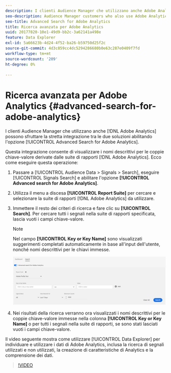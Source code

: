 ```yaml
---
description: I clienti Audience Manager che utilizzano anche Adobe Analytics possono sfruttare la stretta integrazione tra le due soluzioni abilitando l’opzione Ricerca avanzata per Adobe Analytics.
seo-description: Audience Manager customers who also use Adobe Analytics can leverage the tight integration between the two solutions by enabling the Advanced Search for Adobe Analytics option.
seo-title: Advanced Search for Adobe Analytics
title: Ricerca avanzata per Adobe Analytics
uuid: 20177820-10e1-49d9-bb2c-3a62141a498e
feature: Data Explorer
exl-id: 5a66623b-4d24-4f52-ba26-b59750d25f2c
source-git-commit: 4d3c859cc4dc5294286680b0e63c287e0409f7fd
workflow-type: tm+mt
source-wordcount: '209'
ht-degree: 0%

---
```


# Ricerca avanzata per Adobe Analytics {#advanced-search-for-adobe-analytics}

I clienti Audience Manager che utilizzano anche [!DNL Adobe Analytics] possono sfruttare la stretta integrazione tra le due soluzioni abilitando l&#39;opzione [!UICONTROL Advanced Search for Adobe Analytics].

Questa integrazione consente di visualizzare i nomi descrittivi per le coppie chiave-valore derivate dalle suite di rapporti [!DNL Adobe Analytics]. Ecco come eseguire questa operazione:

1. Passare a [!UICONTROL Audience Data > Signals > Search], eseguire [!UICONTROL Signals Search] e abilitare l&#39;opzione **[!UICONTROL Advanced search for Adobe Analytics]**.
1. Utilizza il menu a discesa **[!UICONTROL Report Suite]** per cercare e selezionare la suite di rapporti [!DNL Adobe Analytics] da utilizzare.
1. Immettere il resto dei criteri di ricerca e fare clic su **[!UICONTROL Search]**. Per cercare tutti i segnali nella suite di rapporti specificata, lascia vuoti i campi chiave-valore.
   >[!NOTE]
   >
   >Nel campo **[!UICONTROL Key or Key Name]** sono visualizzati suggerimenti completati automaticamente in base all&#39;input dell&#39;utente, nonché nomi descrittivi per le chiavi immesse.

   ![](assets/signals-search-analytics.png)
1. Nei risultati della ricerca verranno ora visualizzati i nomi descrittivi per le coppie chiave-valore immesse nella colonna **[!UICONTROL Key or Key Name]** o per tutti i segnali nella suite di rapporti, se sono stati lasciati vuoti i campi chiave-valore.

Il video seguente mostra come utilizzare [!UICONTROL Data Explorer] per individuare e utilizzare i dati di Adobe Analytics, inclusa la ricerca di segnali utilizzati e non utilizzati, la creazione di caratteristiche di Analytics e la comprensione dei dati.

>[!VIDEO](https://video.tv.adobe.com/v/25150)
